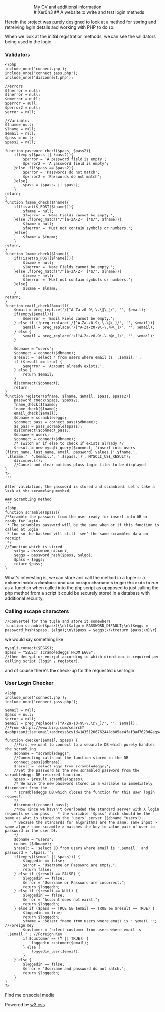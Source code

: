 <style>
/* The dropdown container */
.dropdown {
  float: left;
  overflow: hidden;
}
/* Dropdown button */
.dropdown .dropbtn {
  font-size: 16px;
  border: none;
  outline: none;
  color: white;
  padding: 14px 16px;
  background-color: inherit;
  font-family: inherit; /* Important for vertical align on mobile phones */
  margin: 0; /* Important for vertical align on mobile phones */
}
/* Add a red background color to navbar links on hover */
.navbar a:hover, .dropdown:hover .dropbtn {
    background-color: aliceblue;
    color: teal;
  }
  /* Dropdown content (hidden by default) */
.dropdown-content {
  display: none;
  position: absolute;
  background-color: teal;
  min-width: 160px;
  box-shadow: 0px 8px 16px 0px rgba(0,0,0,0.2);
  z-index: 1;
}
/* Links inside the dropdown */
.dropdown-content a {
  float: none;
  color: aliceblue;
  padding: 12px 16px;
  text-decoration: none;
  display: block;
  text-align: left;
}
/* Add a grey background color to dropdown links on hover */
.dropdown-content a:hover {
  background-color: #ddd;
}
/* Show the dropdown menu on hover */
.dropdown:hover .dropdown-content {
  display: block;
}
</style>
<nav class="w3-container w3-teal w3-center w3-margin-top">
    <div class="dropdown">
        <button class="dropbtn">Projects
          <i class="fa fa-caret-down"></i>
        </button>
        <div class="dropdown-content">
          <a href="https://russc-xer0n3.github.io/NetPCaC">NetPCaC</a>
          <a href="https://russc-xer0n3.github.io/LANDROVER">LANDROVER</a>
          <a href="https://russc-xer0n3.github.io/MAC">MAC Address</a>
          <a href="https://russc-xer0n3.github.io/SCRUD">SCRUD</a>
          <a href="https://russc-xer0n3.github.io/Remove">Code Syntax Removal</a>
          <a href="https://russc-xer0n3.github.io/PassGen">PassGen</a>
          <a href="https://russc-xer0n3.github.io/C_Shapes">C Programming Shap`es</a>
          <a href="https://russc-xer0n3.github.io/Shapes---python">Python Shapes and space</a>
          <a href="https://russc-xer0n3.github.io/The-old-Fusion-Repository">Fusion?</a>
          <a href="https://russc-xer0n3.github.io/The-Russian-Wedding-Rings">The Russian Wedding Rings</a>
          <a href="https://russc-xer0n3.github.io/QBit-and-GParticulates">QBit and GParticulates</a>
          <a href="https://russc-xer0n3.github.io/Thyme-old">Thyme</a>
          <a href="https://russc-xer0n3.github.io/IP-Port">IP and Ports</a>
          <a href="https://russc-xer0n3.github.io/Xer0n3">Xer0n3</a>
          <a href="https://russc-xer0n3.github.io/ScrambledEggs">ScrambledEggs</a>
          <a href="https://russc-xer0n3.github.io/Py">Python Code</a>
        </div>
    </div>
    <br>
      <a href="https://www.facebook.com/profile.php?id=100075972987666"><i class="fa fa-facebook-official w3-hover-opacity"></i></a>
      <a href="https://www.instagram.com/russellclarke821"><i class="fa fa-instagram w3-hover-opacity"></i></a>
      <a href="https://www.pinterest.co.uk/russellclarke821/"><i class="fa fa-pinterest-p w3-hover-opacity"></i></a>
      <a href="https://twitter.com/Developing821"><i class="fa fa-twitter w3-hover-opacity"></i></a>
      <a href="https://www.linkedin.com/in/russell-clarke-09a1a5238"></a><i class="fa fa-linkedin w3-hover-opacity"></i>
      <a href="https://russc-xer0n3.github.io">My CV and additionsl information</a>
    <br>
</nav>
# Xer0n3
##  A website to write and test login methods

Herein the project was purely designed to look at a method for storing and retreiving login details and working with PHP to do so.

When we look at the initial registration methods, we can see the validators being used in the logic

### Validators
```
<?php
include_once('connect.php');
include_once('connect_pass.php');
include_once('disconnect.php');

//errors
$fnerror = null;
$lnerror = null;
$emerror = null;
$perror = null;
$perror2 = null;
$error = null;

//Variables 
$fname= null;
$lname = null;
$email = null;
$pass = null;
$pass2 = null;

function password_check($pass, $pass2){
	if(empty($pass || $pass2)){
		$perror = 'A password field is empty';
		$perror2 = 'A password field is empty';
	}else if(!$pass == $pass2){
		$perror = 'Passwords do not match';
		$perror2 = 'Passwords do not match';
	}else{
		$pass = ($pass2 || $pass);
	}
return;
}
function fname_check($fname){
	if(!isset($_POST[$fname])){
		$fname = null;
		$fnerror = 'Name Fields cannot be empty.';
	}else if(preg_match("/^[a-zA-Z-' ]*$/", $fname)){
		$fname = null;
		$fnerror = 'Must not contain symbols or numbers.';
	}else{
		$fname = $fname;
	}
return;
}
function lname_check($lname){
	if(!isset($_POST[$lname])){
		$lname = null;
		$lnerror = 'Name Fields cannot be empty.';
	}else if(preg_match("/^[a-zA-Z-' ]*$/", $lname)){
		$lname = null;
		$fnerror = 'Must not contain symbols or numbers.';
	}else{
		$lname = $lname;
	}
return;
}
function email_check($email){
	$email = preg_replace('/[^A-Za-z0-9\-\.\@\_]/', '', $email);
	if(empty($email)){
		$emerror = 'Email Field cannot be empty.';
	} else if (!preg_replace('/[^A-Za-z0-9\-\.\@\_]/', '', $email)){
		$email = preg_replace('/[^A-Za-z0-9\-\.\@\_]/', '', $email);
	} else {
		$email = preg_replace('/[^A-Za-z0-9\-\.\@\_]/', '', $email);
	}
	
	$dbname = "users";
	$connect = connect($dbname);
	$result = 'select * from users where email is '.$email.'';
	if ($result == true) {
		$emerror = 'Account already exists.';
	} else {
		return $email;
	}
	disconnect($connect);
	return;
}
function register($fname, $lname, $email, $pass, $pass2){
	password_check($pass, $pass2);
	fname_check($fname);
	lname_check($lname);
	email_check($email);
	$dbname = scrambledeggs;
	$connect_pass = connect_pass($dbname);
	$s_pass = pass_scramble($pass);
	disconnect($connect_pass);
	$dbname = users;
	$connect = connect($dbname);
	/* switch or if else to check if exists already */
	$result = new mysqli_query($connect, 'insert into users (first_name, last_name, email, password) values ('.$fname.', '.$lname.', '.$email.', '.$spass.')', MYSQLI_USE_RESULT);
	disconnect();
	//Cancel and clear buttons pluss login filed to be displayed
}
?>
'''

After validation, the password is stored and scrambled. Let's take a look at the scrambling method;

### Scrambling method
'''
<?php
function scramble($pass){
/*Scramble the password from the user ready for insert into DB or ready for login.
 * The scrambles password will be the same when or if this function is called at login
 * too so the backend will still 'see' the same scrambled data on receipt
 */
//Function which is stored
	$algo = PASSWORD_DEFAULT;
	$eggs = password_hash($pass, $algo);
	$pass = $eggs;
	return $pass;
}
```

What's interesting is, we can store and call the method in a tuple or a column inside a database and use escape characters to get the code to run as a function when called into the php script as oppposed to just calling the php method from a script it could be securely stored in a database with additional security;

### Calling escape characters
```
//Converted for the tuple and store it somewhere
function scramble($pass){\n\t$algo = PASSWORD_DEFAULT;\n\t$eggs = password_hash($pass, $algo);\n\t$pass = $eggs;\n\treturn $pass;\n}\r}
```

we would say something like
```
mysqli.connect($EGGS);
$pass = "SELECT scrambledeggs FROM EGGS";
//then decrypt or encrypt according to which direction is required per calling script (login / register);
```

and of course there's the check-up for the requested user login

### User Login Checker
```
<?php
include_once('connect.php');
include_once('connect_pass.php');

$email = null;
$pass = null;
$error = null;
$email = preg_replace('/[^A-Za-z0-9\-\.\@\_]/', '', $email);
//From <https://www.bing.com/search?q=php+sanitise+email+address&cvid=14351206762440db85ae4faf3ad7623d&aqs=edge..69i57j69i64.6838j0j1&pglt=299&FORM=ANNTA1&PC=U531>
		
function checker($email, $pass) {
	//First we want to connect to a separate DB which purely handles the scrambling
	$dbname = "scrambledeggs";
	//Connecting calls out the function stored in the DB
	connect_pass($dbname);
	$result = 'select eggs from scrambledeggs;';
	//Set the password as the new scrambled password from the scrambledeggs DB returned function.
	$pass = $result.scramble($pass);
	/* We have the new password stored in a variable so immediately disconnect from the
	* scrambledeggs DB which closes the function for this user login request.
	*/
	disconnect(connect_pass);
	/*Now since we haven't overloaded the standard server with X login requests we can pass    * the variable '$pass' which should be the same as what is stored on the 'users' server ($dbname "users")..
	* Because the standards for algorithms are the same, same input > same algo > same scramble > matches the key to value pair of user to password in the user DB.
	*/
	$dbname = "users";
	connect($dbname);
	$result = 'select ID from users where email is '.$email.' and password = '.$pass.'';
	if(empty(($email || $pass))) {
		$loggedin == false;
		$error = "Username or Password are empty.";
		return false;
	} else if ($result == FALSE) {
		$loggedin == false;
		$error = "Username or Password are incorrect.";
		return $loggedin;
	} else if ($result == NULL) {
		$loggedin == false;
		$error = "Account does not exist.";
		return $loggedin;
	} else if ($pass == TRUE && $email == TRUE && $result == TRUE) {
		$loggedin == true;
		return $loggedin;
		$fname = 'select fname from users where email is '.$email.''; //Foreign Key
		$customer = 'select customer from users where email is '.$email.''; //Foreign Key
		if($customer == (Y || TRUE)) {
			loggedin_customer($email);
		} else {
			loggedin_user($email);
		}
	} else {
		$loggedin == false;
		$error = 'Username and password do not match.';
		return $loggedin;
	}
}
?>
```
<head>
    <meta content="text/html; charset=utf-8" http-equiv="Content-Type">
    <meta charset="UTF-8">
    <meta name="description" content="Projects and Portfolio">
    <meta name="keywords" content="HTML, CSS, JavaScript, PHP, MySQLi, Python, Java, C, C++, C#, Time, Shapes">
    <meta name="author" content="Russell Clarke">
    <meta name="viewport" content="width=device-width, initial-scale=1.0">
    <link rel="stylesheet" href="https://www.w3schools.com/w3css/4/w3.css">
    <link rel="stylesheet" href="https://fonts.googleapis.com/css?family=Roboto">
    <link rel="stylesheet" href="https://cdnjs.cloudflare.com/ajax/libs/font-awesome/4.7.0/css/font-awesome.min.css">
</head>
<footer class="w3-container w3-teal w3-center w3-margin-top">
  <p>Find me on social media.</p>
  <a href="https://www.facebook.com/profile.php?id=100075972987666"><i class="fa fa-facebook-official w3-hover-opacity"></i></a>
  <a href="https://www.instagram.com/russellclarke821"><i class="fa fa-instagram w3-hover-opacity"></i></a>
  <a href="https://www.pinterest.co.uk/russellclarke821/"><i class="fa fa-pinterest-p w3-hover-opacity"></i></a>
  <a href="https://twitter.com/Developing821"><i class="fa fa-twitter w3-hover-opacity"></i></a>
  <a href="https://www.linkedin.com/in/russell-clarke-09a1a5238"></a><i class="fa fa-linkedin w3-hover-opacity"></i>
  <p>Powered by <a href="https://www.w3schools.com/w3css/default.asp" target="_blank">w3.css</a></p>
</footer>
